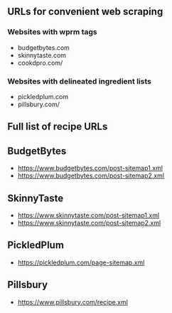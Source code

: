 ## URLs for convenient web scraping

### Websites with wprm tags

- budgetbytes.com
- skinnytaste.com
- cookdpro.com/

### Websites with delineated ingredient lists

- pickledplum.com
- pillsbury.com/

## Full list of recipe URLs

## BudgetBytes

- https://www.budgetbytes.com/post-sitemap1.xml
- https://www.budgetbytes.com/post-sitemap2.xml

## SkinnyTaste

- https://www.skinnytaste.com/post-sitemap1.xml
- https://www.skinnytaste.com/post-sitemap2.xml

## PickledPlum

- https://pickledplum.com/page-sitemap.xml

## Pillsbury

- https://www.pillsbury.com/recipe.xml




